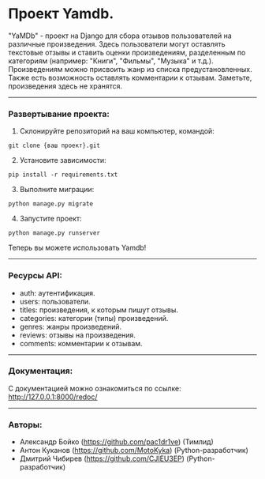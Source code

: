# Проект Yamdb.
"YaMDb" - проект на Django для сбора отзывов пользователей на различные произведения. Здесь пользователи могут оставлять текстовые отзывы и ставить оценки произведениям, разделенным по категориям (например: "Книги", "Фильмы", "Музыка" и т.д.). Произведениям можно присвоить жанр из списка предустановленных. Также есть возможность оставлять комментарии к отзывам. Заметьте, произведения здесь не хранятся.
***

### Развертывание проекта:
1. Склонируйте репозиторий на ваш компьютер, командой:
```
git clone {ваш проект}.git
```
2. Установите зависимости:
```
pip install -r requirements.txt
```
3. Выполните миграции:
```
python manage.py migrate
```
4. Запустите проект:
```
python manage.py runserver
```

Теперь вы можете использовать Yamdb!
***

### Ресурсы API:
* auth: аутентификация.
* users: пользователи.
* titles: произведения, к которым пишут отзывы.
* categories: категории (типы) произведений.
* genres: жанры произведений.
* reviews: отзывы на произведения.
* comments: комментарии к отзывам.
***

### Документация:
С документацией можно ознакомиться по ссылке: http://127.0.0.1:8000/redoc/
***

### Авторы:
* Александр Бойко (https://github.com/pac1dr1ve) (Тимлид)
* Антон Куканов (https://github.com/MotoKyka) (Python-разработчик)
* Дмитрий Чибирев (https://github.com/CJIEU3EP) (Python-разработчик)

